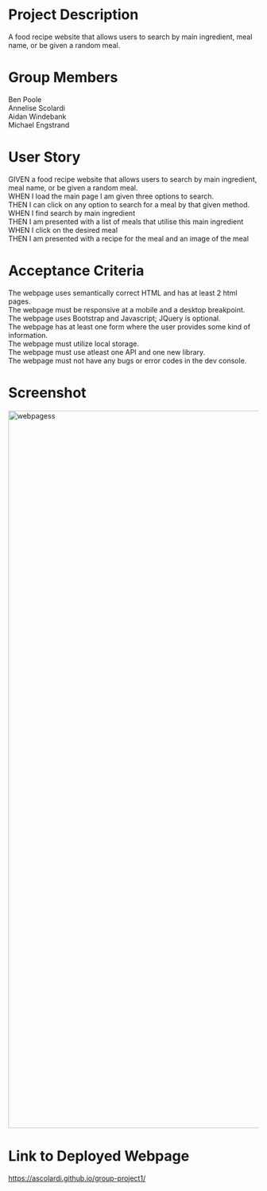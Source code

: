 # Project Description

A food recipe website that allows users to search by main ingredient, meal name, or be given a random meal.

# Group Members

Ben Poole  
Annelise Scolardi  
Aidan Windebank  
Michael Engstrand

# User Story

GIVEN a food recipe website that allows users to search by main ingredient, meal name, or be given a random meal.  
WHEN I load the main page I am given three options to search.  
THEN I can click on any option to search for a meal by that given method.  
WHEN I find search by main ingredient  
THEN I am presented with a list of meals that utilise this main ingredient  
WHEN I click on the desired meal  
THEN I am presented with a recipe for the meal and an image of the meal  

# Acceptance Criteria

The webpage uses semantically correct HTML and has at least 2 html pages.  
The webpage must be responsive at a mobile and a desktop breakpoint.  
The webpage uses Bootstrap and Javascript; JQuery is optional.  
The webpage has at least one form where the user provides some kind of information.  
The webpage must utilize local storage.  
The webpage must use atleast one API and one new library.  
The webpage must not have any bugs or error codes in the dev console.

# Screenshot

<img width="1440" alt="webpagess" src="https://github.com/ascolardi/group-project1/assets/133730772/468c397e-78ca-4d28-ba5d-896d7ba1dca5">


# Link to Deployed Webpage

https://ascolardi.github.io/group-project1/